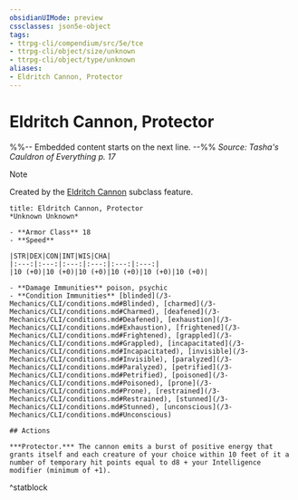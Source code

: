 ```yaml
---
obsidianUIMode: preview
cssclasses: json5e-object
tags:
- ttrpg-cli/compendium/src/5e/tce
- ttrpg-cli/object/size/unknown
- ttrpg-cli/object/type/unknown
aliases:
- Eldritch Cannon, Protector
---
```

# Eldritch Cannon, Protector
%%-- Embedded content starts on the next line. --%%
*Source: Tasha's Cauldron of Everything p. 17*  

> [!note]
> Created by the [Eldritch Cannon](/3-Mechanics/CLI/classes/artificer-artillerist-tce.md#Eldritch%20Cannon%20(Level%203)) subclass feature.

```ad-statblock
title: Eldritch Cannon, Protector
*Unknown Unknown*

- **Armor Class** 18
- **Speed** 

|STR|DEX|CON|INT|WIS|CHA|
|:---:|:---:|:---:|:---:|:---:|:---:|
|10 (+0)|10 (+0)|10 (+0)|10 (+0)|10 (+0)|10 (+0)|

- **Damage Immunities** poison, psychic
- **Condition Immunities** [blinded](/3-Mechanics/CLI/conditions.md#Blinded), [charmed](/3-Mechanics/CLI/conditions.md#Charmed), [deafened](/3-Mechanics/CLI/conditions.md#Deafened), [exhaustion](/3-Mechanics/CLI/conditions.md#Exhaustion), [frightened](/3-Mechanics/CLI/conditions.md#Frightened), [grappled](/3-Mechanics/CLI/conditions.md#Grappled), [incapacitated](/3-Mechanics/CLI/conditions.md#Incapacitated), [invisible](/3-Mechanics/CLI/conditions.md#Invisible), [paralyzed](/3-Mechanics/CLI/conditions.md#Paralyzed), [petrified](/3-Mechanics/CLI/conditions.md#Petrified), [poisoned](/3-Mechanics/CLI/conditions.md#Poisoned), [prone](/3-Mechanics/CLI/conditions.md#Prone), [restrained](/3-Mechanics/CLI/conditions.md#Restrained), [stunned](/3-Mechanics/CLI/conditions.md#Stunned), [unconscious](/3-Mechanics/CLI/conditions.md#Unconscious)

## Actions

***Protector.*** The cannon emits a burst of positive energy that grants itself and each creature of your choice within 10 feet of it a number of temporary hit points equal to d8 + your Intelligence modifier (minimum of +1).
```
^statblock